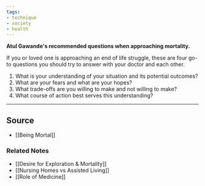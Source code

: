 ```yaml
---
tags:
- technique
- society
- health
---
```

**Atul Gawande's recommended questions when approaching mortality.**

If you or loved one is approaching an end of life struggle, these are four go-to questions you should try to answer with your doctor and each other.

1. What is your understanding of your situation and its potential outcomes?
2. What are your fears and what are your hopes?
3. What trade-offs are you willing to make and not willing to make?
4. What course of action best serves this understanding?

---

## Source
- [[Being Mortal]]

### Related Notes
- [[Desire for Exploration & Mortality]] 
- [[Nursing Homes vs Assisted Living]] 
- [[Role of Medicine]]